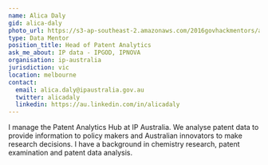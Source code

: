```yaml
---
name: Alica Daly
gid: alica-daly
photo_url: https://s3-ap-southeast-2.amazonaws.com/2016govhackmentors/alica-daly.jpg
type: Data Mentor
position_title: Head of Patent Analytics
ask_me_about: IP data - IPGOD, IPNOVA
organisation: ip-australia
jurisdiction: vic
location: melbourne
contact:
  email: alica.daly@ipaustralia.gov.au
  twitter: alicadaly
  linkedin: https://au.linkedin.com/in/alicadaly
---
```


I manage the Patent Analytics Hub at IP Australia. We analyse patent data to provide information to policy makers and Australian innovators to make research decisions. I have a background in chemistry research, patent examination and patent data analysis.
